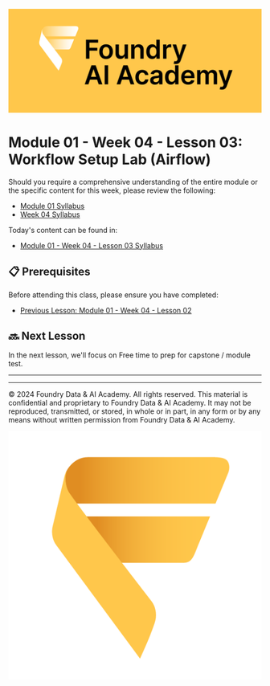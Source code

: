 ![Foundry Data & AI Academy Logo](https://raw.githubusercontent.com/foundry-ai-academy/fa-cdn/1.0.0/images/FoundryAI_academy_logo_on_yellow_space.png)

# Module 01 - Week 04 - Lesson 03: Workflow Setup Lab (Airflow)

Should you require a comprehensive understanding of the entire module or the specific content for this week, please review the following:
- [Module 01 Syllabus](https://github.com/foundry-ai-academy/fa-c001-hub/blob/main/syllabi/m01__syllabus.md)
- [Week 04 Syllabus](https://github.com/foundry-ai-academy/fa-c001-hub/blob/main/syllabi/m01w04__syllabus.md)

Today's content can be found in:
- [Module 01 - Week 04 - Lesson 03 Syllabus](https://github.com/foundry-ai-academy/fa-c001-m01w04l03/blob/main/m01w04l03__syllabus.md)

## 📋 Prerequisites

Before attending this class, please ensure you have completed:
- [Previous Lesson: Module 01 - Week 04 - Lesson 02](https://github.com/foundry-ai-academy/fa-c001-m01w04l02/blob/main/README.md)

## 🔜 Next Lesson
In the next lesson, we'll focus on Free time to prep for capstone / module test.

---
---
© 2024 Foundry Data & AI Academy.
All rights reserved.
This material is confidential and proprietary to Foundry Data & AI Academy. It may not be reproduced, transmitted, or stored, in whole or in part, in any form or by any means without written permission from Foundry Data & AI Academy.

![Foundry Data & AI Academy Logo](https://raw.githubusercontent.com/foundry-ai-academy/fa-cdn/1.0.0/images/FoundryAI_academy_logo_symbol_yellow_space.png)
